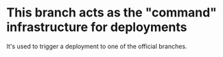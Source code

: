 # This branch acts as the "command" infrastructure for deployments

It's used to trigger a deployment to one of the official branches.
